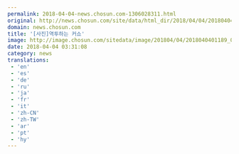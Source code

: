 ```yaml
---
permalink: 2018-04-04-news.chosun.com-1306028311.html
original: http://news.chosun.com/site/data/html_dir/2018/04/04/2018040401244.html
domain: news.chosun.com
title: '[사진]역투하는 커쇼'
image: http://image.chosun.com/sitedata/image/201804/04/2018040401189_0.jpg
date: 2018-04-04 03:31:08
category: news
translations: 
 - 'en'
 - 'es'
 - 'de'
 - 'ru'
 - 'ja'
 - 'fr'
 - 'it'
 - 'zh-CN'
 - 'zh-TW'
 - 'ar'
 - 'pt'
 - 'hy'
---
```


